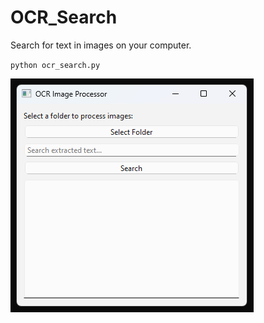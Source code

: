 # OCR_Search
Search for text in images on your computer.

`python ocr_search.py`

![UI Screenshot](https://raw.githubusercontent.com/YChiasma/OCR_Search/refs/heads/main/Screenshot.png)
